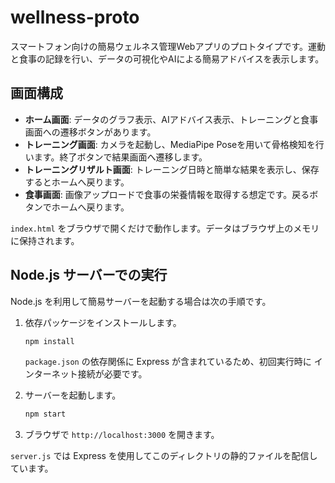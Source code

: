 # wellness-proto

スマートフォン向けの簡易ウェルネス管理Webアプリのプロトタイプです。運動と食事の記録を行い、データの可視化やAIによる簡易アドバイスを表示します。

## 画面構成
- **ホーム画面**: データのグラフ表示、AIアドバイス表示、トレーニングと食事画面への遷移ボタンがあります。
- **トレーニング画面**: カメラを起動し、MediaPipe Poseを用いて骨格検知を行います。終了ボタンで結果画面へ遷移します。
- **トレーニングリザルト画面**: トレーニング日時と簡単な結果を表示し、保存するとホームへ戻ります。
- **食事画面**: 画像アップロードで食事の栄養情報を取得する想定です。戻るボタンでホームへ戻ります。

`index.html` をブラウザで開くだけで動作します。データはブラウザ上のメモリに保持されます。

## Node.js サーバーでの実行
Node.js を利用して簡易サーバーを起動する場合は次の手順です。

1. 依存パッケージをインストールします。
   ```bash
   npm install
   ```

   `package.json` の依存関係に Express が含まれているため、初回実行時に
   インターネット接続が必要です。

2. サーバーを起動します。
   ```bash
   npm start
   ```
3. ブラウザで `http://localhost:3000` を開きます。

`server.js` では Express を使用してこのディレクトリの静的ファイルを配信しています。

